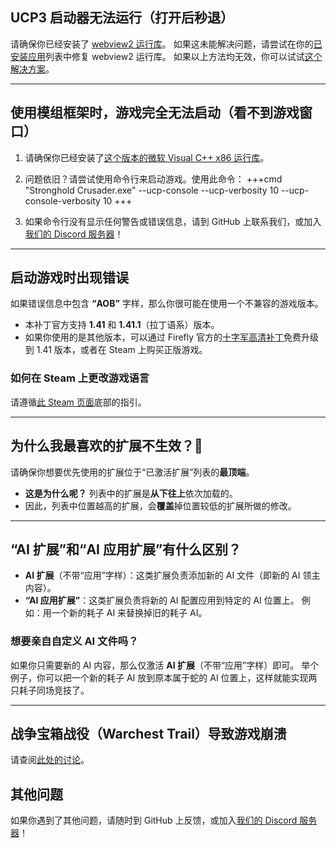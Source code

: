 ## UCP3 启动器无法运行（打开后秒退）
请确保你已经安装了 [webview2 运行库](https://developer.microsoft.com/en-us/microsoft-edge/webview2/)。
如果这未能解决问题，请尝试在你的[已安装应用](https://support.microsoft.com/zh-cn/windows/repair-apps-and-programs-in-windows-e90eefe4-d0a2-7c1b-dd59-949a9030f317)列表中修复 webview2 运行库。
如果以上方法均无效，你可以试试[这个解决方案](https://superuser.com/a/1751710)。

---

## 使用模组框架时，游戏完全无法启动（看不到游戏窗口）

1.  请确保你已经安装了[这个版本的微软 Visual C++ x86 运行库](https://aka.ms/vs/17/release/vc_redist.x86.exe)。

2.  问题依旧？请尝试使用命令行来启动游戏。使用此命令：
    +++cmd
    "Stronghold Crusader.exe" --ucp-console --ucp-verbosity 10 --ucp-console-verbosity 10
    +++

3.  如果命令行没有显示任何警告或错误信息，请到 GitHub 上联系我们，或加入[我们的 Discord 服务器](https://discord.gg/P9dkF38Q2t)！

---

## 启动游戏时出现错误

如果错误信息中包含 **“AOB”** 字样，那么你很可能在使用一个不兼容的游戏版本。

-   本补丁官方支持 **1.41** 和 **1.41.1**（拉丁语系）版本。
-   如果你使用的是其他版本，可以通过 Firefly 官方的[十字军高清补丁](http://www.strongholdcrusaderhd.com/patch.html)免费升级到 1.41 版本，或者在 Steam 上购买正版游戏。

### 如何在 Steam 上更改游戏语言
请遵循[此 Steam 页面](https://help.steampowered.com/zh-cn/faqs/view/4984-C127-121D-B3F2)底部的指引。

---

## 为什么我最喜欢的扩展不生效？🤔

请确保你想要优先使用的扩展位于“已激活扩展”列表的**最顶端**。

-   **这是为什么呢？** 列表中的扩展是**从下往上**依次加载的。
-   因此，列表中位置越高的扩展，会**覆盖**掉位置较低的扩展所做的修改。

---

## “AI 扩展”和“AI 应用扩展”有什么区别？

-   **AI 扩展**（不带“应用”字样）：这类扩展负责添加新的 AI 文件（即新的 AI 领主内容）。
-   **“AI 应用扩展”**：这类扩展负责将新的 AI 配置应用到特定的 AI 位置上。
    例如：用一个新的耗子 AI 来替换掉旧的耗子 AI。

### 想要亲自自定义 AI 文件吗？
如果你只需要新的 AI 内容，那么仅激活 **AI 扩展**（不带“应用”字样）即可。
举个例子，你可以把一个新的耗子 AI 放到原本属于蛇的 AI 位置上，这样就能实现两只耗子同场竞技了。

---

## 战争宝箱战役（Warchest Trail）导致游戏崩溃
请查阅[此处的讨论](https://steamcommunity.com/app/40970/discussions/0/1777135944135270096/)。

## 其他问题

如果你遇到了其他问题，请随时到 GitHub 上反馈，或加入[我们的 Discord 服务器](https://discord.gg/P9dkF38Q2t)！